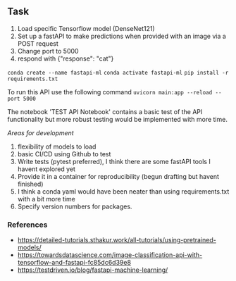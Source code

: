 
## Task

1. Load specific Tensorflow model (DenseNet121)
2. Set up a fastAPI to make predictions when provided with an image via a POST request
3. Change port to 5000
4. respond with {"response": "cat"}

`conda create --name fastapi-ml`
`conda activate fastapi-ml`
`pip install -r requirements.txt`

To run this API use the following command
`uvicorn main:app --reload --port 5000`

The notebook 'TEST API Notebook' contains a basic test of the API functionality but more robust testing would be implemented with more time.

*Areas for development*
1. flexibility of models to load
2. basic CI/CD using Github to test
3. Write tests (pytest preferred), I think there are some fastAPI tools I havent explored yet
4. Provide it in a container for reproducibility (begun drafting but havent finished)
5. I think a conda yaml would have been neater than using requirements.txt with a bit more time
6. Specify version numbers for packages.

### References
- https://detailed-tutorials.sthakur.work/all-tutorials/using-pretrained-models/
- https://towardsdatascience.com/image-classification-api-with-tensorflow-and-fastapi-fc85dc6d39e8
- https://testdriven.io/blog/fastapi-machine-learning/
